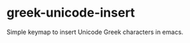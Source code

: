 greek-unicode-insert
====================

Simple keymap to insert Unicode Greek characters in emacs. 
